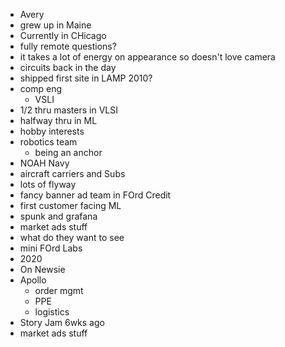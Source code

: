 - Avery
- grew up in Maine
- Currently in CHicago
- fully remote questions?
- it takes a lot of energy on appearance so doesn't love camera
- circuits back in the day
- shipped first site in LAMP 2010?
- comp eng
	- VSLI
- 1/2 thru masters in VLSI
- halfway thru in ML
- hobby interests
- robotics team
	- being an anchor
- NOAH Navy
- aircraft carriers and Subs
- lots of flyway
- fancy banner ad team in FOrd Credit
- first customer facing ML
- spunk and grafana
- market ads stuff
- what do they want to see
- mini FOrd Labs
- 2020
- On Newsie
- Apollo
	- order mgmt
	- PPE
	- logistics
- Story Jam 6wks ago
- market ads stuff